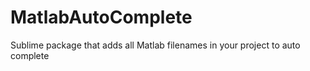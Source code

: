 # MatlabAutoComplete
Sublime package that adds all Matlab filenames in your project to auto complete

